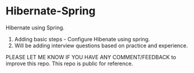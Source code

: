 # Hibernate-Spring
Hibernate using Spring.

1. Adding basic steps - Configure Hibenate using spring.
2. Will be adding interview questions based on practice and experience.

PLEASE LET ME KNOW IF YOU HAVE ANY COMMENT/FEEDBACK to improve this repo. This repo is public for reference.
